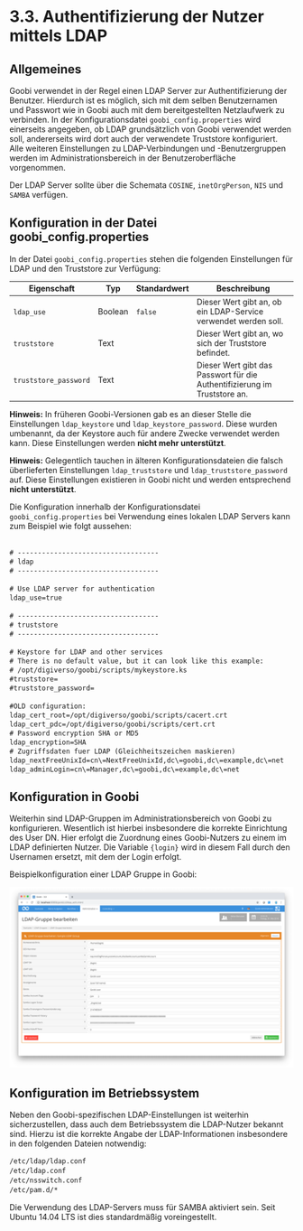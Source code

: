 # 3.3. Authentifizierung der Nutzer mittels LDAP

## Allgemeines

Goobi verwendet in der Regel einen LDAP Server zur Authentifizierung der Benutzer. Hierdurch ist es möglich, sich mit dem selben Benutzernamen und Passwort wie in Goobi auch mit dem bereitgestellten Netzlaufwerk zu verbinden. In der Konfigurationsdatei `goobi_config.properties` wird einerseits angegeben, ob LDAP grundsätzlich von Goobi verwendet werden soll, andererseits wird dort auch der verwendete Truststore konfiguriert. Alle weiteren Einstellungen zu LDAP-Verbindungen und -Benutzergruppen werden im Administrationsbereich in der Benutzeroberfläche vorgenommen.

Der LDAP Server sollte über die Schemata `COSINE`, `inetOrgPerson`, `NIS` und `SAMBA` verfügen.

## Konfiguration in der Datei goobi\_config.properties

In der Datei `goobi_config.properties` stehen die folgenden Einstellungen für LDAP und den Truststore zur Verfügung:

| Eigenschaft | Typ | Standardwert | Beschreibung |
| ----------- | --- | ------------ | ------------ |
| `ldap_use` | Boolean | `false` | Dieser Wert gibt an, ob ein LDAP-Service verwendet werden soll. |
| `truststore` | Text |  | Dieser Wert gibt an, wo sich der Truststore befindet. |
| `truststore_password` | Text |  | Dieser Wert gibt das Passwort für die Authentifizierung im Truststore an. |

**Hinweis:** In früheren Goobi-Versionen gab es an dieser Stelle die Einstellungen `ldap_keystore` und `ldap_keystore_password`. Diese wurden umbenannt, da der Keystore auch für andere Zwecke verwendet werden kann. Diese Einstellungen werden **nicht mehr unterstützt**.

**Hinweis:** Gelegentlich tauchen in älteren Konfigurationsdateien die falsch überlieferten Einstellungen `ldap_truststore` und `ldap_truststore_password` auf. Diese Einstellungen existieren in Goobi nicht und werden entsprechend **nicht unterstützt**.

Die Konfiguration innerhalb der Konfigurationsdatei `goobi_config.properties` bei Verwendung eines lokalen LDAP Servers kann zum Beispiel wie folgt aussehen:

```text

# -----------------------------------
# ldap
# -----------------------------------

# Use LDAP server for authentication
ldap_use=true

# -----------------------------------
# truststore
# -----------------------------------

# Keystore for LDAP and other services
# There is no default value, but it can look like this example:
# /opt/digiverso/goobi/scripts/mykeystore.ks
#truststore=
#truststore_password=

#OLD configuration:
ldap_cert_root=/opt/digiverso/goobi/scripts/cacert.crt
ldap_cert_pdc=/opt/digiverso/goobi/scripts/cert.crt
# Password encryption SHA or MD5
ldap_encryption=SHA
# Zugriffsdaten fuer LDAP (Gleichheitszeichen maskieren)
ldap_nextFreeUnixId=cn\=NextFreeUnixId,dc\=goobi,dc\=example,dc\=net
ldap_adminLogin=cn\=Manager,dc\=goobi,dc\=example,dc\=net
```


## Konfiguration in Goobi

Weiterhin sind LDAP-Gruppen im Administrationsbereich von Goobi zu konfigurieren. Wesentlich ist hierbei insbesondere die korrekte Einrichtung des User DN. Hier erfolgt die Zuordnung eines Goobi-Nutzers zu einem im LDAP definierten Nutzer. Die Variable `{login}` wird in diesem Fall durch den Usernamen ersetzt, mit dem der Login erfolgt.

Beispielkonfiguration einer LDAP Gruppe in Goobi:

![Konfiguration der LDAP-Gruppen](../../.gitbook/assets/30-60d.png)

## Konfiguration im Betriebssystem

Neben den Goobi-spezifischen LDAP-Einstellungen ist weiterhin sicherzustellen, dass auch dem Betriebssystem die LDAP-Nutzer bekannt sind. Hierzu ist die korrekte Angabe der LDAP-Informationen insbesondere in den folgenden Dateien notwendig:

```bash
/etc/ldap/ldap.conf
/etc/ldap.conf
/etc/nsswitch.conf
/etc/pam.d/*
```

Die Verwendung des LDAP-Servers muss für SAMBA aktiviert sein. Seit Ubuntu 14.04 LTS ist dies standardmäßig voreingestellt.

